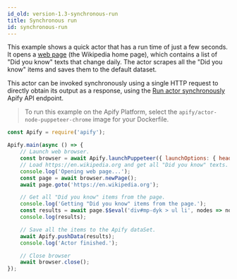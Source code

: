 ```yaml
---
id_old: version-1.3-synchronous-run
title: Synchronous run
id: synchronous-run
---
```


This example shows a quick actor that has a run time of just a few seconds. It opens a [web page](https://en.wikipedia.org) (the Wikipedia home page),
which contains a list of "Did you know" texts that change daily. The actor scrapes all the "Did you know" items and saves them to the default dataset.

This actor can be invoked synchronously using a single HTTP request to directly obtain its output as a response, using the
[Run actor synchronously](https://apify.com/docs/api/v2#/reference/actors/run-actor-synchronously/without-input) Apify API endpoint.

> To run this example on the Apify Platform, select the `apify/actor-node-puppeteer-chrome` image for your Dockerfile.

```javascript
const Apify = require('apify');

Apify.main(async () => {
    // Launch web browser.
    const browser = await Apify.launchPuppeteer({ launchOptions: { headless: true } });
    // Load https://en.wikipedia.org and get all "Did you know" texts.
    console.log('Opening web page...');
    const page = await browser.newPage();
    await page.goto('https://en.wikipedia.org');

    // Get all "Did you know" items from the page.
    console.log('Getting "Did you know" items from the page.');
    const results = await page.$$eval('div#mp-dyk > ul li', nodes => nodes.map(node => node.innerText.replace('...', 'Did you know')));
    console.log(results);

    // Save all the items to the Apify dataSet.
    await Apify.pushData(results);
    console.log('Actor finished.');

    // Close browser
    await browser.close();
});
```
